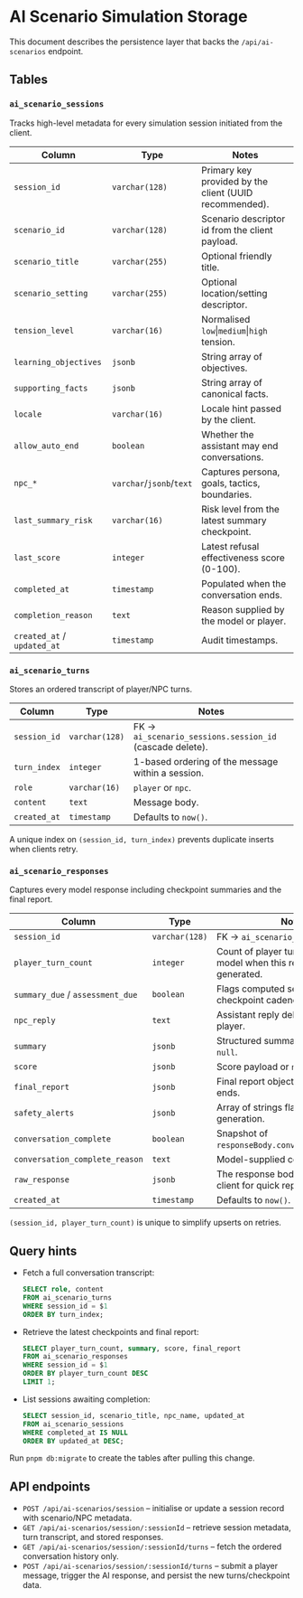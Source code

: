 # AI Scenario Simulation Storage

This document describes the persistence layer that backs the `/api/ai-scenarios` endpoint.

## Tables

### `ai_scenario_sessions`
Tracks high-level metadata for every simulation session initiated from the client.

| Column | Type | Notes |
| --- | --- | --- |
| `session_id` | `varchar(128)` | Primary key provided by the client (UUID recommended). |
| `scenario_id` | `varchar(128)` | Scenario descriptor id from the client payload. |
| `scenario_title` | `varchar(255)` | Optional friendly title. |
| `scenario_setting` | `varchar(255)` | Optional location/setting descriptor. |
| `tension_level` | `varchar(16)` | Normalised `low`\|`medium`\|`high` tension. |
| `learning_objectives` | `jsonb` | String array of objectives. |
| `supporting_facts` | `jsonb` | String array of canonical facts. |
| `locale` | `varchar(16)` | Locale hint passed by the client. |
| `allow_auto_end` | `boolean` | Whether the assistant may end conversations. |
| `npc_*` | `varchar`/`jsonb`/`text` | Captures persona, goals, tactics, boundaries. |
| `last_summary_risk` | `varchar(16)` | Risk level from the latest summary checkpoint. |
| `last_score` | `integer` | Latest refusal effectiveness score (0-100). |
| `completed_at` | `timestamp` | Populated when the conversation ends. |
| `completion_reason` | `text` | Reason supplied by the model or player. |
| `created_at` / `updated_at` | `timestamp` | Audit timestamps. |

### `ai_scenario_turns`
Stores an ordered transcript of player/NPC turns.

| Column | Type | Notes |
| --- | --- | --- |
| `session_id` | `varchar(128)` | FK → `ai_scenario_sessions.session_id` (cascade delete). |
| `turn_index` | `integer` | 1-based ordering of the message within a session. |
| `role` | `varchar(16)` | `player` or `npc`. |
| `content` | `text` | Message body. |
| `created_at` | `timestamp` | Defaults to `now()`. |

A unique index on `(session_id, turn_index)` prevents duplicate inserts when clients retry.

### `ai_scenario_responses`
Captures every model response including checkpoint summaries and the final report.

| Column | Type | Notes |
| --- | --- | --- |
| `session_id` | `varchar(128)` | FK → `ai_scenario_sessions`. |
| `player_turn_count` | `integer` | Count of player turns seen by the model when this response was generated. |
| `summary_due` / `assessment_due` | `boolean` | Flags computed server-side for checkpoint cadence. |
| `npc_reply` | `text` | Assistant reply delivered to the player. |
| `summary` | `jsonb` | Structured summary payload or `null`. |
| `score` | `jsonb` | Score payload or `null`. |
| `final_report` | `jsonb` | Final report object when the session ends. |
| `safety_alerts` | `jsonb` | Array of strings flagged during generation. |
| `conversation_complete` | `boolean` | Snapshot of `responseBody.conversationComplete`. |
| `conversation_complete_reason` | `text` | Model-supplied completion reason. |
| `raw_response` | `jsonb` | The response body returned to the client for quick replay/debug. |
| `created_at` | `timestamp` | Defaults to `now()`. |

`(session_id, player_turn_count)` is unique to simplify upserts on retries.

## Query hints

- Fetch a full conversation transcript:
  ```sql
  SELECT role, content
  FROM ai_scenario_turns
  WHERE session_id = $1
  ORDER BY turn_index;
  ```
- Retrieve the latest checkpoints and final report:
  ```sql
  SELECT player_turn_count, summary, score, final_report
  FROM ai_scenario_responses
  WHERE session_id = $1
  ORDER BY player_turn_count DESC
  LIMIT 1;
  ```
- List sessions awaiting completion:
  ```sql
  SELECT session_id, scenario_title, npc_name, updated_at
  FROM ai_scenario_sessions
  WHERE completed_at IS NULL
  ORDER BY updated_at DESC;
  ```

Run `pnpm db:migrate` to create the tables after pulling this change.

## API endpoints

- `POST /api/ai-scenarios/session` – initialise or update a session record with scenario/NPC metadata.
- `GET /api/ai-scenarios/session/:sessionId` – retrieve session metadata, turn transcript, and stored responses.
- `GET /api/ai-scenarios/session/:sessionId/turns` – fetch the ordered conversation history only.
- `POST /api/ai-scenarios/session/:sessionId/turns` – submit a player message, trigger the AI response, and persist the new turns/checkpoint data.
